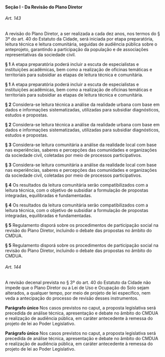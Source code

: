 
#### Seção I -  Da Revisão do Plano Diretor

###### Art. 143
A revisão do Plano Diretor, a ser realizada a cada dez anos, nos termos do § 3º do art. 40 do Estatuto da Cidade, será iniciada por etapa preparatória, leitura técnica e leitura comunitária, seguidas de audiência pública sobre o anteprojeto, garantindo a participação da população e de associações representativas da sociedade civil.

**§ 1** A etapa preparatória poderá incluir a escuta de especialistas e instituições acadêmicas, bem como a realização de oficinas temáticas e territoriais para subsidiar as etapas de leitura técnica e comunitária.

**§ 1** A etapa preparatória poderá incluir a escuta de especialistas e instituições acadêmicas, bem como a realização de oficinas temáticas e territoriais para subsidiar as etapas de leitura técnica e comunitária.

**§ 2** Considera-se leitura técnica a análise da realidade urbana com base em dados e informações sistematizadas, utilizadas para subsidiar diagnósticos, estudos e propostas.

**§ 2** Considera-se leitura técnica a análise da realidade urbana com base em dados e informações sistematizadas, utilizadas para subsidiar diagnósticos, estudos e propostas.

**§ 3** Considera-se leitura comunitária a análise da realidade local com base nas experiências, saberes e percepções das comunidades e organizações da sociedade civil, coletadas por meio de processos participativos.

**§ 3** Considera-se leitura comunitária a análise da realidade local com base nas experiências, saberes e percepções das comunidades e organizações da sociedade civil, coletadas por meio de processos participativos.

**§ 4** Os resultados da leitura comunitária serão compatibilizados com a leitura técnica, com o objetivo de subsidiar a formulação de propostas integradas, equilibradas e fundamentadas.

**§ 4** Os resultados da leitura comunitária serão compatibilizados com a leitura técnica, com o objetivo de subsidiar a formulação de propostas integradas, equilibradas e fundamentadas.

**§ 5** Regulamento disporá sobre os procedimentos de participação social na revisão do Plano Diretor, incluindo o debate das propostas no âmbito do CMDUA.

**§ 5** Regulamento disporá sobre os procedimentos de participação social na revisão do Plano Diretor, incluindo o debate das propostas no âmbito do CMDUA.

###### Art. 144
A revisão decenal prevista no § 3º do art. 40 do Estatuto da Cidade não impede que o Plano Diretor ou a Lei de Uso e Ocupação do Solo sejam alterados, a qualquer tempo, por meio de projeto de lei específico, nem veda a antecipação do processo de revisão desses instrumentos.

**Parágrafo único** Nos casos previstos no caput, a proposta legislativa será precedida de análise técnica, apresentação e debate no âmbito do CMDUA e realização de audiência pública, em caráter antecedente à remessa do projeto de lei ao Poder Legislativo.

**Parágrafo único** Nos casos previstos no caput, a proposta legislativa será precedida de análise técnica, apresentação e debate no âmbito do CMDUA e realização de audiência pública, em caráter antecedente à remessa do projeto de lei ao Poder Legislativo.
